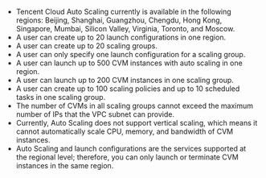 - Tencent Cloud Auto Scaling currently is available in the following regions: Beijing, Shanghai, Guangzhou, Chengdu, Hong Kong, Singapore, Mumbai, Silicon Valley, Virginia, Toronto, and Moscow.
- A user can create up to 20 launch configurations in one region.
- A user can create up to 20 scaling groups.
- A user can only specify one launch configuration for a scaling group.
- A user can launch up to 500 CVM instances with auto scaling in one region.
- A user can launch up to 200 CVM instances in one scaling group.
- A user can create up to 100 scaling policies and up to 10 scheduled tasks in one scaling group.
- The number of CVMs in all scaling groups cannot exceed the maximum number of IPs that the VPC subnet can provide.
- Currently, Auto Scaling does not support vertical scaling, which means it cannot automatically scale CPU, memory, and bandwidth of CVM instances.
- Auto Scaling and launch configurations are the services supported at the regional level; therefore, you can only launch or terminate CVM instances in the same region.

